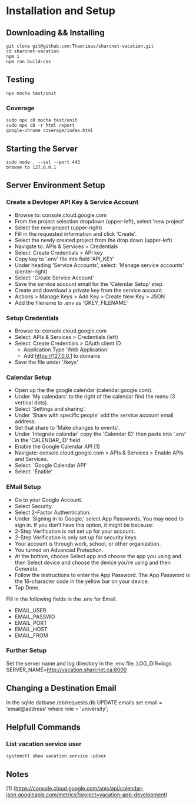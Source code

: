 # Installation and Setup

## Downloading && Installing

    git clone git@github.com:Thaerious/sharcnet-vacation.git
    cd sharcnet-vacation
    npm i
    npm run build-css

## Testing
    npx mocha test/unit

### Coverage
    sudo npx c8 mocha test/unit
    sudo npx c8 -r html report
    google-chrome coverage/index.html

## Starting the Server
    sudo node . --ssl --port 443
    browse to 127.0.0.1

## Server Environment Setup

### Create a Devloper API Key & Service Account

* Browse to: console.cloud.google.com
* From the project selection dropdown (upper-left), select 'new project'
* Select the new project (upper-right)
* Fill in the requested information and click 'Create'.
* Select the newly created project from the drop down (upper-left)
* Navigate to: APIs & Services > Credentials
* Select: Create Credentials > API key
* Copy key to '.env' file into field 'API_KEY'
* Under heading 'Service Accounts', select: 'Manage service accounts' (center-right)
* Select: 'Create Service Account'
* Save the service account email for the 'Calendar Setup' step.
* Create and download a private key from the service account.
* Actions > Manage Keys > Add Key > Create New Key > JSON
* Add the filename to .env as 'GKEY_FILENAME'

### Setup Credentials
* Browse to: console.cloud.google.com
* Select: APIs & Services > Credentials (left)
* Select: Create Credentials > OAuth client ID
  * Application Type 'Web Application'
  * Add https://127.0.0.1 to domains
* Save the file under '/keys'

### Calendar Setup

* Open up the the google calendar (calendar.google.com).
* Under 'My calendars' to the right of the calendar find the menu (3 vertical dots).
* Select 'Settings and sharing'.
* Under 'Share with specific people' add the service account email address.
* Set that share to 'Make changes to events'.
* Under 'Integrate calendar' copy the 'Calendar ID' then paste into '.env' in the 'CALENDAR_ID' field.
* Enable the Google Calendar API [1]
* Navigate: console.cloud.google.com > APIs & Services > Enable APIs and Services.
* Select: 'Google Calendar API'
* Select: 'Enable'

### EMail Setup

* Go to your Google Account.
* Select Security.
* Select 2-Factor Authentication.
* Under 'Signing in to Google,' select App Passwords. You may need to sign in. If you don’t have this option, it might be because:
* 2-Step Verification is not set up for your account.
* 2-Step Verification is only set up for security keys.
* Your account is through work, school, or other organization.
* You turned on Advanced Protection.
* At the bottom, choose Select app and choose the app you using and then Select device and choose the device you’re using and then Generate.
* Follow the instructions to enter the App Password. The App Password is the 16-character code in the yellow bar on your device.
* Tap Done.

Fill in the following fields in the .env for Email.
- EMAIL_USER
- EMAIL_PASSWD
- EMAIL_PORT
- EMAIL_HOST
- EMAIL_FROM

### Further Setup

Set the server name and log directory in the .env file.
LOG_DIR=logs
SERVER_NAME=http://vacation.sharcnet.ca:8000

## Changing a Destination Email

In the sqlite datbase /eb/requests.db
UPDATE emails set email = 'email@address' where role = 'university';

## Helpfull Commands
### List vacation service user
``systemctl show vacation.service -pUser``

## Notes

[1] (https://console.cloud.google.com/apis/api/calendar-json.googleapis.com/metrics?project=vacation-app-development)
